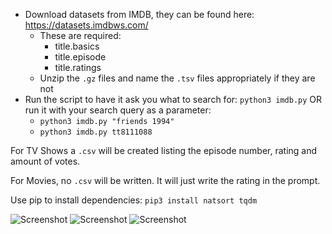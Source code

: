 - Download datasets from IMDB, they can be found here: https://datasets.imdbws.com/ 
	- These are required:
		- title.basics
		- title.episode
		- title.ratings
	- Unzip the `.gz` files and name the `.tsv` files appropriately if they are not
- Run the script to have it ask you what to search for: `python3 imdb.py`  OR run it with your search query as a parameter:
	- `python3 imdb.py "friends 1994"`
	- `python3 imdb.py tt8111088`

For TV Shows a `.csv` will be created listing the episode number, rating and amount of votes.

For Movies, no `.csv` will be written. It will just write the rating in the prompt.

Use pip to install dependencies: `pip3 install natsort tqdm`

![Screenshot](https://lambdan.se/img/2020-12-20_20-29-14.322732.png)
![Screenshot](https://lambdan.se/img/2020-12-20_14-16-24.270.png)
![Screenshot](https://lambdan.se/img/2020-12-20_14-21-31.159.png)
